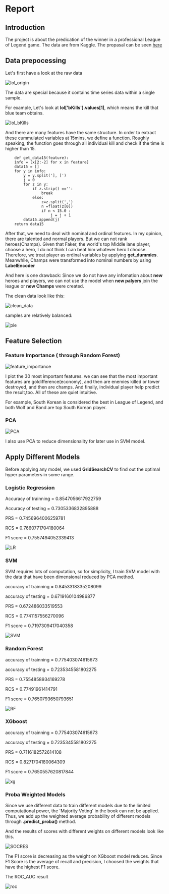 Report
=
Introduction
-
The project is about the predication of the winner in a professional League of Legend game. The data are from Kaggle. The propasal can be seen [here](https://github.com/xiechenpku/PHBS_TQFML/blob/master/Project/Readme.md) 

Data prepocessing
-
Let's first have a look at the raw data

![lol_origin](https://github.com/xiechenpku/PHBS_TQFML/blob/master/Project/images/raw%20data.jpg)

The data are special because it contains time series data within a single sample.

For example, Let's look at **lol['bKills'].values[1]**, which means the kill that blue team obtains.

![lol_bKills](https://github.com/xiechenpku/PHBS_TQFML/blob/master/Project/images/kill%20data.png)

And there are many features have the same structure. In order to extract these cummulated variables at 15mins, we define a function. Roughly speaking, the function goes through all individual kill and check if the time is higher than 15.

        def get_data15(feature):
        info = [x[2:-2] for x in feature]
        data15 = []
        for y in info:
            y = y.split('], [')
            j = 0
            for z in y:
                if z.strip() =='':
                    break
                else:
                    z=z.split(',')
                    n =float(z[0])
                    if n < 15.0 :
                        j = j + 1
            data15.append(j)
        return data15

After that, we need to deal with nominal and ordinal features. In my opinion, there are talented and normal players. But we can not rank heroes(Champs). Given that Faker, the world's top Middle lane player, choose a hero, I do not think I can beat him whatever hero I choose. Therefore, we treat player as ordinal variables by applying **get_dummies**. Meanwhile, Champs were transformed into nominal numbers by using **LabelEncoder**

And here is one drawback: Since we do not have any infomation about **new** heroes and players, we can not use the model when **new palyers** join the league or **new Champs** were created. 

The clean data look like this:

![clean_data](https://github.com/xiechenpku/PHBS_TQFML/blob/master/Project/images/clean_data.png)

samples are relatively balanced:

![pie](https://github.com/xiechenpku/PHBS_TQFML/blob/master/Project/images/pie.png)

Feature Selection
-

### Feature Importance ( through Random Forest)

![feature_importance](https://github.com/xiechenpku/PHBS_TQFML/blob/master/Project/images/feature_importance.png)

I plot the 30 most important features. we can see that the most important features are goldifference(economy), and then are enemies killed or tower destroyed, and then are champs. And finally, individual player help predict the result,too. All of these are quiet intuitive.

For example, South Korean is considered the best in League of Legend, and both Wolf and Band are top South Korean player.

### PCA

![PCA](https://github.com/xiechenpku/PHBS_TQFML/blob/master/Project/images/PCA%20explained%20variance%20ratio.png)

I also use PCA to reduce dimensionality for later use in SVM model.

Apply Different Models
-
Before applying any model, we used **GridSearchCV** to find out the optimal hyper parameters in some range. 

### Logistic Regression

Accuracy of trainning = 0.8547056617922759

Accuracy of testing = 0.7305336832895888 

PRS = 0.7456964006259781 

RCS = 0.7660771704180064 

F1 score = 0.7557494052339413

![LR](https://github.com/xiechenpku/PHBS_TQFML/blob/master/Project/images/lr2.png)

### SVM

SVM requires lots of computation, so for simplicity, I train SVM model with the data that have been dimensional reduced by PCA method.

accuracy of trainning =  0.8453318335208099

accuracy of testing =  0.6719160104986877

PRS = 0.672486033519553

RCS = 0.7741157556270096

F1 score = 0.7197309417040358

![SVM](https://github.com/xiechenpku/PHBS_TQFML/blob/master/Project/images/SVC.png)

### Random Forest

accuracy of trainning =  0.775403074615673

accuracy of testing =  0.7235345581802275

PRS = 0.7554858934169278

RCS = 0.77491961414791

F1 score = 0.7650793650793651

![RF](https://github.com/xiechenpku/PHBS_TQFML/blob/master/Project/images/RandomFore.png)


### XGboost


accuracy of trainning =  0.775403074615673

accuracy of testing =  0.7235345581802275

PRS = 0.7116182572614108

RCS = 0.8271704180064309

F1 score = 0.7650557620817844


![xg](https://github.com/xiechenpku/PHBS_TQFML/blob/master/Project/images/XGBClassif.png)

### Proba Weighted Models

Since we use different data to train different models due to the limited computational power, the 'Majority Voting' in the book can not be applied. Thus, we add up the weighted average probability of different models through **.predict_proba()** method.

And the results of scores with different weights on different models look like this.

![SOCRES](https://github.com/xiechenpku/PHBS_TQFML/blob/master/Project/images/f1s%20with%20different%20weights.png)

The F1 score is decreasing as the weight on XGboost model reduces.
Since F1 Score is the average of recall and precision, I choosed the weights that have the highest F1 score.

The ROC_AUC result

![roc](https://github.com/xiechenpku/PHBS_TQFML/blob/master/Project/images/ROC_AUC.png)


